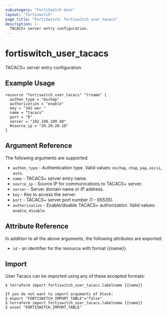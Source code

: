 ```yaml
---
subcategory: "FortiSwitch User"
layout: "fortiswitch"
page_title: "FortiSwitch: fortiswitch_user_tacacs"
description: |-
  TACACS+ server entry configuration.
---
```


# fortiswitch_user_tacacs
TACACS+ server entry configuration.

## Example Usage

```hcl
resource "fortiswitch_user_tacacs" "trname" {
  authen_type = "mschap"
  authorization = "enable"
  key = "342 wer "
  name = "tacacs"
  port = "8"
  server = "192.168.100.40"
  #source_ip = "20.20.20.10"
}
```

## Argument Reference

The following arguments are supported:

* `authen_type` - Authentication type. Valid values: `mschap`, `chap`, `pap`, `ascii`, `auto`.
* `name` - TACACS+ server entry name.
* `source_ip` - Source IP for communications to TACACS+ server.
* `server` - Server domain name or IP address.
* `key` - Key to access the server.
* `port` - TACACS+ server port number (1 - 65535).
* `authorization` - Enable/disable TACACS+ authorization. Valid values: `enable`, `disable`.


## Attribute Reference

In addition to all the above arguments, the following attributes are exported:
* `id` - an identifier for the resource with format {{name}}.

## Import

User Tacacs can be imported using any of these accepted formats:
```
$ terraform import fortiswitch_user_tacacs.labelname {{name}}

If you do not want to import arguments of block:
$ export "FORTISWITCH_IMPORT_TABLE"="false"
$ terraform import fortiswitch_user_tacacs.labelname {{name}}
$ unset "FORTISWITCH_IMPORT_TABLE"
```
